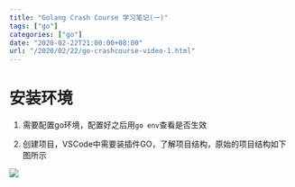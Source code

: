 ```yaml
---
title: "Golang Crash Course 学习笔记(一)"
tags: ["go"]
categories: ["go"]
date: "2020-02-22T21:00:00+08:00"
url: "/2020/02/22/go-crashcourse-video-1.html"
---
```


# 安装环境

1. 需要配置go环境，配置好之后用`go env`查看是否生效

2. 创建项目，VSCode中需要装插件GO，了解项目结构，原始的项目结构如下图所示

![](https://doreamon95.oss-cn-chengdu.aliyuncs.com/img/003/blog20200222105021.png)

